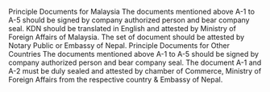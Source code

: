 Principle Documents for Malaysia
The documents mentioned above A-1 to A-5 should be signed by company authorized person and bear company seal. KDN should be translated in English and attested by Ministry of Foreign Affairs  of Malaysia. The set of document should be attested by Notary Public or Embassy of Nepal.
Principle Documents for Other Countries
The documents mentioned above A-1 to A-5 should be signed by company authorized person and bear company seal. The document A-1 and A-2 must be duly sealed and attested by chamber of Commerce, Ministry of Foreign Affairs from the respective country & Embassy of Nepal.
